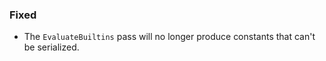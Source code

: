 ### Fixed

- The `EvaluateBuiltins` pass will no longer produce constants that can't be serialized.
